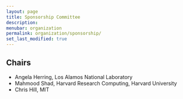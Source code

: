 ```yaml
---
layout: page
title: Sponsorship Committee
description: 
menubar: organization
permalink: organization/sponsorship/
set_last_modified: true
---
```


## Chairs

- Angela Herring, Los Alamos National Laboratory
- Mahmood Shad, Harvard Research Computing, Harvard University
- Chris Hill, MIT
